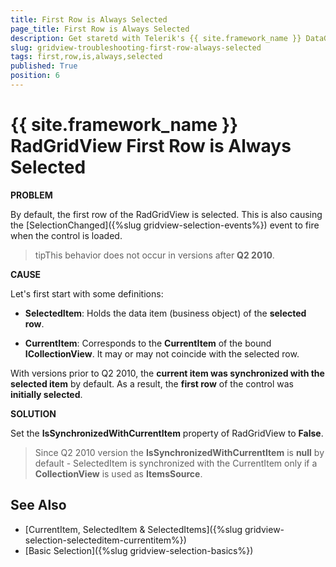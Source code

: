 ```yaml
---
title: First Row is Always Selected
page_title: First Row is Always Selected
description: Get staretd with Telerik's {{ site.framework_name }} DataGrid and learn how not to have the first row selected by default.
slug: gridview-troubleshooting-first-row-always-selected
tags: first,row,is,always,selected
published: True
position: 6
---
```


# {{ site.framework_name }} RadGridView First Row is Always Selected

__PROBLEM__

By default, the first row of the RadGridView is selected. This is also causing the [SelectionChanged]({%slug gridview-selection-events%}) event to fire when the control is loaded.

>tipThis behavior does not occur in versions after __Q2 2010__. 

__CAUSE__

Let's first start with some definitions:

* __SelectedItem__: Holds the data item (business object) of the __selected row__. 

* __CurrentItem__: Corresponds to the **CurrentItem** of the bound **ICollectionView**. It may or may not coincide with the selected row.

With versions prior to Q2 2010, the __current item was synchronized with the selected item__ by default. As a result, the __first row__ of the control was __initially selected__.

__SOLUTION__

Set the __IsSynchronizedWithCurrentItem__ property of RadGridView to __False__.

>Since Q2 2010 version the __IsSynchronizedWithCurrentItem__ is **null** by default - SelectedItem is synchronized with the CurrentItem only if a **CollectionView** is used as **ItemsSource**. 

## See Also

* [CurrentItem, SelectedItem & SelectedItems]({%slug gridview-selection-selecteditem-currentitem%})
* [Basic Selection]({%slug gridview-selection-basics%})
